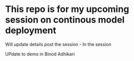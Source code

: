# This repo is for my upcoming session on continous model deployment
Will update details post the session - In the session

UPdate to demo in Binod Adhikari
